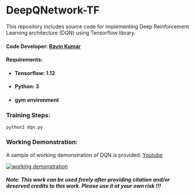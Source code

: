 # DeepQNetwork-TF
This repository includes source code for implementing Deep Reinforcement Learning architecture (DQN) using Tensorflow library.

#### Code Developer: [Ravin Kumar](https://mr-ravin.github.io)
#### Requirements:
- #### Tensorflow: 1.12
- #### Python: 3    
- #### gym environment

### Training Steps:
```python3
python3 dqn.py
```

### Working Demonstration:
A sample of working demonstration of DQN is provided. [Youtube](https://youtu.be/ePAmif86iaA)

[![working demonstration](https://github.com/mr-ravin/DeepQNetwork-TF/blob/master/game.gif)](https://youtu.be/ePAmif86iaA)

##### Note: This work can be used freely after providing citation and/or deserved credits to this work. Please use it at your own risk !!!
